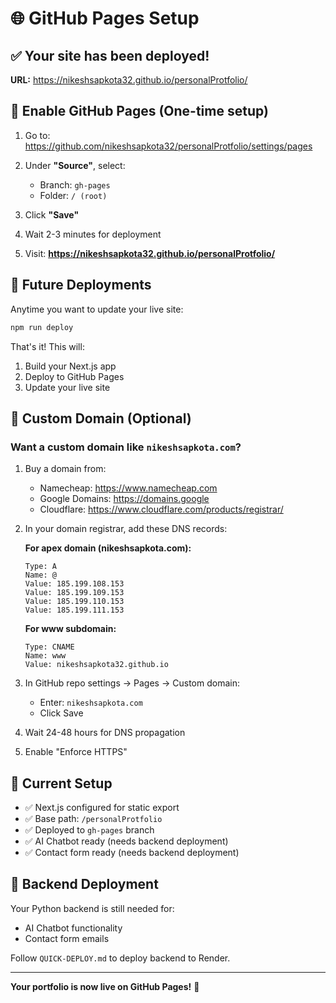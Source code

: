 # 🌐 GitHub Pages Setup

## ✅ Your site has been deployed!

**URL:** https://nikeshsapkota32.github.io/personalProtfolio/

## 🔧 Enable GitHub Pages (One-time setup)

1. Go to: https://github.com/nikeshsapkota32/personalProtfolio/settings/pages

2. Under **"Source"**, select:
   - Branch: `gh-pages`
   - Folder: `/ (root)`

3. Click **"Save"**

4. Wait 2-3 minutes for deployment

5. Visit: **https://nikeshsapkota32.github.io/personalProtfolio/**

## 🚀 Future Deployments

Anytime you want to update your live site:

```bash
npm run deploy
```

That's it! This will:
1. Build your Next.js app
2. Deploy to GitHub Pages
3. Update your live site

## 🎨 Custom Domain (Optional)

### Want a custom domain like `nikeshsapkota.com`?

1. Buy a domain from:
   - Namecheap: https://www.namecheap.com
   - Google Domains: https://domains.google
   - Cloudflare: https://www.cloudflare.com/products/registrar/

2. In your domain registrar, add these DNS records:

   **For apex domain (nikeshsapkota.com):**
   ```
   Type: A
   Name: @
   Value: 185.199.108.153
   Value: 185.199.109.153
   Value: 185.199.110.153
   Value: 185.199.111.153
   ```

   **For www subdomain:**
   ```
   Type: CNAME
   Name: www
   Value: nikeshsapkota32.github.io
   ```

3. In GitHub repo settings → Pages → Custom domain:
   - Enter: `nikeshsapkota.com`
   - Click Save

4. Wait 24-48 hours for DNS propagation

5. Enable "Enforce HTTPS"

## 📝 Current Setup

- ✅ Next.js configured for static export
- ✅ Base path: `/personalProtfolio`
- ✅ Deployed to `gh-pages` branch
- ✅ AI Chatbot ready (needs backend deployment)
- ✅ Contact form ready (needs backend deployment)

## 🐍 Backend Deployment

Your Python backend is still needed for:
- AI Chatbot functionality
- Contact form emails

Follow `QUICK-DEPLOY.md` to deploy backend to Render.

---

**Your portfolio is now live on GitHub Pages!** 🎉
